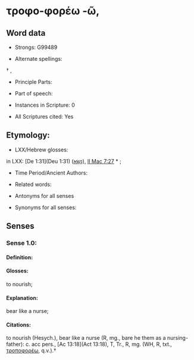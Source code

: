 # τροφο-φορέω -ῶ,

<!-- Status: S2=NeedsEdits -->
<!-- Lexica used for edits:   -->

## Word data

* Strongs: G99489

* Alternate spellings:

† ,  

* Principle Parts: 


* Part of speech: 


* Instances in Scripture: 0

* All Scriptures cited: Yes

## Etymology: 


* LXX/Hebrew glosses: 

in LXX: [De 1:31](Deu 1:31) ([נָשָׂא](//en-uhl/H5375)), [II Mac 7:27](2Macc.7.27) * ;

* Time Period/Ancient Authors: 


* Related words: 

* Antonyms for all senses

* Synonyms for all senses: 


## Senses 


### Sense  1.0: 

#### Definition: 

#### Glosses: 

to nourish; 

#### Explanation: 

bear like a nurse; 

#### Citations: 

to nourish (Hesych.), bear like a nurse (R, mg., bare he them as a nursing-father): c. acc pers., [Ac 13:18](Act 13:18), T, Tr., R, mg. (WH, R, txt., [τροποφορέω](), q.v.).†
